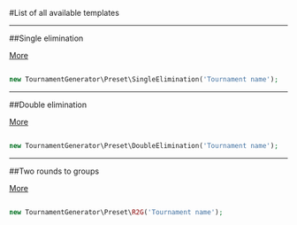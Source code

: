 #List of all available templates

---

##Single elimination

[More](/template/singleElim/)

```php

new TournamentGenerator\Preset\SingleElimination('Tournament name');

```
---

##Double elimination

[More](/template/doubleElim/)

```php

new TournamentGenerator\Preset\DoubleElimination('Tournament name');

```
---

##Two rounds to groups

[More](/template/2R2G/)

```php

new TournamentGenerator\Preset\R2G('Tournament name');

```
